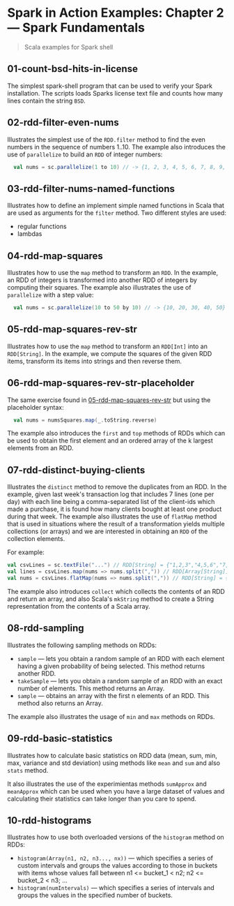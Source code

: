 # Spark in Action Examples: Chapter 2 &mdash; Spark Fundamentals
> Scala examples for Spark shell

## 01-count-bsd-hits-in-license
The simplest spark-shell program that can be used to verify your Spark installation. The scripts loads Sparks license text file and counts how many lines contain the string `BSD`.

## 02-rdd-filter-even-nums
Illustrates the simplest use of the `RDD.filter` method to find the even numbers in the sequence of numbers 1..10.
The example also introduces the use of `parallelize` to build an `RDD` of integer numbers:
```scala
  val nums = sc.parallelize(1 to 10) // -> {1, 2, 3, 4, 5, 6, 7, 8, 9, 10}
```

## 03-rdd-filter-nums-named-functions
Illustrates how to define an implement simple named functions in Scala that are used as arguments for the `filter` method. Two different styles are used:
+ regular functions
+ lambdas

## 04-rdd-map-squares
Illustrates how to use the `map` method to transform an `RDD`. In the example, an RDD of integers is transformed into another RDD of integers by computing their squares.
The example also illustrates the use of `parallelize` with a step value:
```scala
  val nums = sc.parallelize(10 to 50 by 10) // -> {10, 20, 30, 40, 50}
```
## 05-rdd-map-squares-rev-str
Illustrates how to use the `map` method to transform an `RDD[Int]` into an `RDD[String]`. In the example, we compute the squares of the given RDD items, transform its items into strings and then reverse them.

## 06-rdd-map-squares-rev-str-placeholder
The same exercise found in [05-rdd-map-squares-rev-str](###05-rdd-map-squares-rev-str) but using the placeholder syntax:
```scala
  val nums = numsSquares.map(_.toString.reverse)
```
The example also introduces the `first` and `top` methods of RDDs which can be used to obtain the first element and an ordered array of the k largest elements from an RDD.

## 07-rdd-distinct-buying-clients
Illustrates the `distinct` method to remove the duplicates from an RDD. In the example, given last week's transaction log that includes 7 lines (one per day) with each line being a comma-separated list of the client-ids which made a purchase, it is found how many clients bought at least one product during that week.
The example also illustrates the use of `flatMap` method that is used in situations where the result of a transformation yields multiple collections (or arrays) and we are interested in obtaining an `RDD` of the collection elements.

For example:
```scala
val csvLines = sc.textFile("...") // RDD[String] = {"1,2,3","4,5,6","7,8,9"}
val lines = csvLines.map(nums => nums.split(",")) // RDD[Array[String]] = {Array(1, 2, 3), Array(4, 5, 6), Array(7, 8, 9)}
val nums = csvLines.flatMap(nums => nums.split(",")) // RDD[String] = {1, 2, 3,4, 5, 6,7, 8, 9)}
```

The example also introduces `collect` which collects the contents of an RDD and return an array, and also Scala's `mkString` method to create a String representation from the contents of a Scala array.

## 08-rdd-sampling
Illustrates the following sampling methods on RDDs:
+ `sample` &mdash; lets you obtain a random sample of an RDD with each element having a given probability of being selected. This method returns another RDD.
+ `takeSample` &mdash; lets you obtain a random sample of an RDD with an exact number of elements. This method returns an Array.
+ `sample` &mdash; obtains an array with the first n elements of an RDD. This method also returns an Array.

The example also illustrates the usage of `min` and `max` methods on RDDs.

## 09-rdd-basic-statistics
Illustrates how to calculate basic statistics on RDD data (mean, sum, min, max, variance and std deviation) using methods like `mean` and `sum` and also `stats` method.

It also illustrates the use of the experimientas methods `sumApprox` and `meanApprox` which can be used when you have a large dataset of values and calculating their statistics can take longer than you care to spend.

## 10-rdd-histograms
Illustrates how to use both overloaded versions of the `histogram` method on RDDs:
+ `histogram(Array(n1, n2, n3..., nx))` &mdash; which specifies a series of custom intervals and groups the values according to those in buckets with items whose values fall between n1 <= bucket_1 < n2; n2 <= bucket_2 < n3; ...
+ `histogram(numIntervals)` &mdash; which specifies a series of intervals and groups the values in the specified number of buckets.
